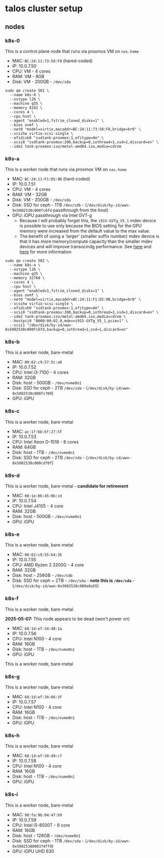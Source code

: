 # talos cluster setup

## nodes

### k8s-0

This is a control plane node that runs via proxmox VM on `nas.home`

- MAC: `BC:24:11:73:58:F0` (hared-coded)
- IP: 10.0.7.50
- CPU: VM - 4 cores
- RAM: VM - 8GB
- Disk: VM - 200GB - `/dev/sda`

```shell
sudo qm create 501 \
  --name k8s-0 \
  --ostype l26 \
  --machine q35 \
  --memory 8192 \
  --cores 4 \
  --cpu host \
  --agent "enabled=1,fstrim_cloned_disks=1" \
  --bios ovmf \
  --net0 "model=virtio,macaddr=BC:24:11:73:58:F0,bridge=br0" \
  --scsihw virtio-scsi-single \
  --efidisk0 "ssdtank-proxmox:1,efitype=4m" \
  --scsi0 "ssdtank-proxmox:200,backup=0,iothread=1,ssd=1,discard=on" \
  --ide2 tank-proxmox:iso/metal-amd64.iso,media=cdrom
```

### k8s-a

This is a worker node that runs via proxmox VM on `nas.home`

- MAC: `BC:24:11:F1:D5:9B` (hard-coded)
- IP: 10.0.7.51
- CPU: VM - 4 cores
- RAM: VM - 32GB
- Disk: VM - 200GB - `/dev/sda`
- Disk: SSD for ceph - 1TB `/dev/sdb` -
  (`/dev/disk/by-id/wwn-0x5002538c000fc6fd` passthrough from the host)
- GPU: iGPU passthrough via Intel GVT-g
  - Because I will probably forget this, the `i915-GVTg_V5_1` mdev device is
    possible to use only because the BIOS setting for the GPU memory were
    increased from the default value to the max value.
  - The benefit of using a 'larger' (smaller suffix number) mdev device is that
    it has more memory/compute capacity than the smaller mdev devices and will
    improve transocindg performance. See
    [here](https://blog.ktz.me/why-i-stopped-using-intel-gvt-g-on-proxmox/) and
    [here](https://github.com/intel/gvt-linux/wiki/GVTg_Setup_Guide#53-create-vgpu-kvmgt-only)
    for more information

```shell
sudo qm create 502 \
  --name k8s-a \
  --ostype l26 \
  --machine q35 \
  --memory 32768 \
  --cores 4 \
  --cpu host \
  --agent "enabled=1,fstrim_cloned_disks=1" \
  --bios ovmf \
  --net0 "model=virtio,macaddr=BC:24:11:F1:D5:9B,bridge=br0" \
  --scsihw virtio-scsi-single \
  --efidisk0 "ssdtank-proxmox:1,efitype=4m" \
  --scsi0 "ssdtank-proxmox:200,backup=0,iothread=1,ssd=1,discard=on" \
  --ide2 tank-proxmox:iso/metal-amd64.iso,media=cdrom \
  --hostpci0 "0000:00:02.0,mdev=i915-GVTg_V5_1,pcie=1" \
  --scsi1 "/dev/disk/by-id/wwn-0x5002538c000fc6fd,backup=0,iothread=1,ssd=1,discard=on"
```

### k8s-b

This is a worker node, bare-metal

- MAC: `00:02:c9:57:5c:a8`
- IP: 10.0.7.52
- CPU: Intel i3-7100 - 4 cores
- RAM: 32GB
- Disk: host - 500GB - `/dev/nvme0n1`
- Disk: SSD for ceph - 2TB `/dev/sda` -
  (`/dev/disk/by-id/wwn-0x5002538c000fc709`)
- GPU: iGPU

### k8s-c

This is a worker node, bare-metal

- MAC: `ac:1f:6b:6f:27:5f`
- IP: 10.0.7.53
- CPU: Intel Xeon D-1518 - 8 cores
- RAM: 64GB
- Disk: host - 1TB - `/dev/nvme0n1`
- Disk: SSD for ceph - 2TB `/dev/sda` -
  (`/dev/disk/by-id/wwn-0x5002538c000cdf0f`)

### k8s-d

This is a worker node, bare-metal - **candidate for retirement**

- MAC: `00:1e:06:45:0b:cd`
- IP: 10.0.7.54
- CPU: Intel J4105 - 4 core
- RAM: 32GB
- Disk: host - 500GB - `/dev/nvme0n1`
- GPU: iGPU

### k8s-e

This is a worker node, bare-metal

- MAC: `00:02:c9:55:b4:26`
- IP: 10.0.7.55
- CPU: AMD Ryzen 3 3200G - 4 core
- RAM: 32GB
- Disk: host - 256GB - `/dev/sdb`
- Disk: SSD for ceph = 2TB - `/dev/sda` - **note this is `/dev/sda`** -
  (`/dev/disk/by-id/wwn-0x5002538c000e0a55`)

### k8s-f

This is a worker node, bare-metal

**2025-05-07:** This node appears to be dead (won't power on)

- MAC: `68:1d:ef:34:d8:1a`
- IP: 10.0.7.56
- CPU: Intel N100 - 4 core
- RAM: 16GB
- Disk: host - 1TB - `/dev/nvme0n1`
- GPU: iGPU

This is a worker node, bare-metal

### k8s-g

This is a worker node, bare-metal

- MAC: `68:1d:ef:34:66:3f`
- IP: 10.0.7.57
- CPU: Intel N100 - 4 core
- RAM: 16GB
- Disk: host - 1TB - `/dev/nvme0n1`
- GPU: iGPU

### k8s-h

This is a worker node, bare-metal

- MAC: `68:1d:ef:34:d9:c7`
- IP: 10.0.7.58
- CPU: Intel N100 - 4 core
- RAM: 16GB
- Disk: host - 1TB - `/dev/nvme0n1`
- GPU: iGPU

### k8s-i

This is a worker node, bare-metal

- MAC: `98:fa:9b:04:47:b9`
- IP: 10.0.7.59
- CPU: Intel i5-8500T - 6 core
- RAM: 16GB
- Disk: host - 128GB - `/dev/nvme0n1`
- Disk: SSD for ceph - 1TB `/dev/sda` -
  (`/dev/disk/by-id/wwn-0x5002538800374ff9`)
- GPU: iGPU UHD 630
